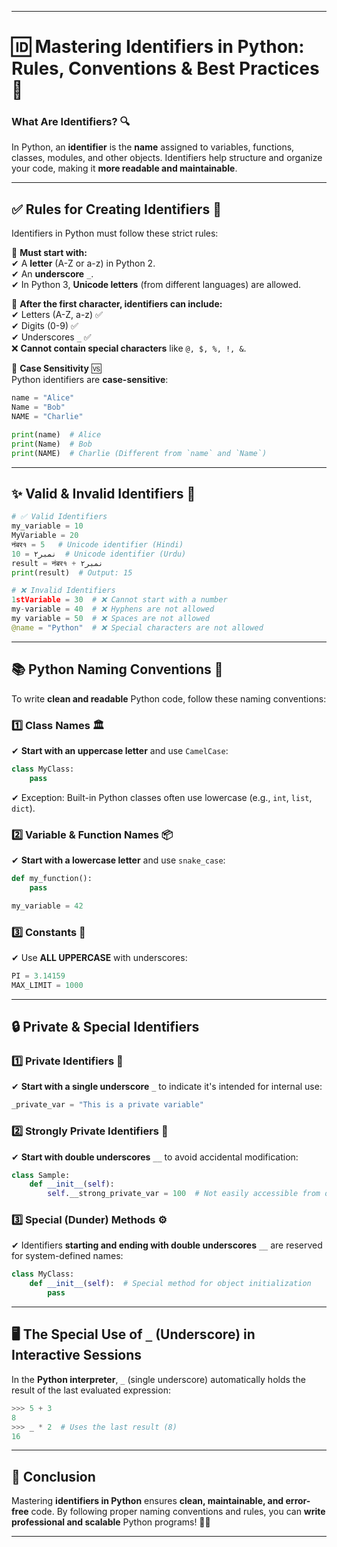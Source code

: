 
---

# 🆔 **Mastering Identifiers in Python: Rules, Conventions & Best Practices** 🚀  

### **What Are Identifiers?** 🔍  
In Python, an **identifier** is the **name** assigned to variables, functions, classes, modules, and other objects. Identifiers help structure and organize your code, making it **more readable and maintainable**.  

---

## ✅ **Rules for Creating Identifiers** 📏  

Identifiers in Python must follow these strict rules:  

🔹 **Must start with:**  
✔ A **letter** (A-Z or a-z) in Python 2.  
✔ An **underscore** `_`.  
✔ In Python 3, **Unicode letters** (from different languages) are allowed.  

🔹 **After the first character, identifiers can include:**  
✔ Letters (A-Z, a-z) ✅  
✔ Digits (0-9) ✅  
✔ Underscores `_` ✅  
❌ **Cannot contain special characters** like `@, $, %, !, &`.  

🔹 **Case Sensitivity** 🆚  
Python identifiers are **case-sensitive**:  
```python
name = "Alice"
Name = "Bob"
NAME = "Charlie"

print(name)  # Alice
print(Name)  # Bob
print(NAME)  # Charlie (Different from `name` and `Name`)
```
---

## ✨ **Valid & Invalid Identifiers** 📝  
```python
# ✅ Valid Identifiers
my_variable = 10  
MyVariable = 20   
नंबर१ = 5   # Unicode identifier (Hindi)
نمبر۲ = 10  # Unicode identifier (Urdu)
result = नंबर१ + نمبر۲  
print(result)  # Output: 15

# ❌ Invalid Identifiers
1stVariable = 30  # ❌ Cannot start with a number
my-variable = 40  # ❌ Hyphens are not allowed
my variable = 50  # ❌ Spaces are not allowed
@name = "Python"  # ❌ Special characters are not allowed
```
---

## 📚 **Python Naming Conventions** 🎯  
To write **clean and readable** Python code, follow these naming conventions:  

### **1️⃣ Class Names 🏛️**  
✔ **Start with an uppercase letter** and use `CamelCase`:  
```python
class MyClass:
    pass
```
✔ Exception: Built-in Python classes often use lowercase (e.g., `int`, `list`, `dict`).  

### **2️⃣ Variable & Function Names 📦**  
✔ **Start with a lowercase letter** and use `snake_case`:  
```python
def my_function():
    pass

my_variable = 42
```

### **3️⃣ Constants 📌**  
✔ Use **ALL UPPERCASE** with underscores:  
```python
PI = 3.14159
MAX_LIMIT = 1000
```

---

## 🔒 **Private & Special Identifiers**  

### **1️⃣ Private Identifiers** 🔑  
✔ **Start with a single underscore** `_` to indicate it's intended for internal use:  
```python
_private_var = "This is a private variable"
```

### **2️⃣ Strongly Private Identifiers** 🔐  
✔ **Start with double underscores** `__` to avoid accidental modification:  
```python
class Sample:
    def __init__(self):
        self.__strong_private_var = 100  # Not easily accessible from outside
```

### **3️⃣ Special (Dunder) Methods** ⚙️  
✔ Identifiers **starting and ending with double underscores** `__` are reserved for system-defined names:  
```python
class MyClass:
    def __init__(self):  # Special method for object initialization
        pass
```

---

## 🖥️ **The Special Use of `_` (Underscore) in Interactive Sessions**  

In the **Python interpreter**, `_` (single underscore) automatically holds the result of the last evaluated expression:  

```python
>>> 5 + 3
8
>>> _ * 2  # Uses the last result (8)
16
```
---

## 🚀 **Conclusion**  
Mastering **identifiers in Python** ensures **clean, maintainable, and error-free** code. By following proper naming conventions and rules, you can **write professional and scalable** Python programs! 🎯🔥  

---

